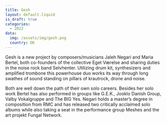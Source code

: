 ```yaml
---
title: Gesh
layout: default.liquid
is_draft: true
categories:
  - 2022
data:
  img: /assets/img/gesh.png
  country: DK
---
```


<p>Gesh is a new project by composers/musicians Jaleh Negari and Maria Bertel, both co-founders of the collective Eget Værelse and sharing duties in the noise rock band Selvhenter. Utilizing drum kit, synthesizers and amplified trombone this powerhouse duo works its way through long swathes of sound standing on pillars of krautrock, drone and noise.</p>

<p>Both are well down the path of their own solo careers. Besides her solo work Bertel has also performed in groups like G.E.K., Jooklo Danish Group, Valby Vokalgruppe and The BIG Yes. Negari holds a master’s degree in composition from RMC and has released two critically acclaimed solo albums while also taking a seat in the performance group Meshes and the art projekt Fungal Network. 
</p>
